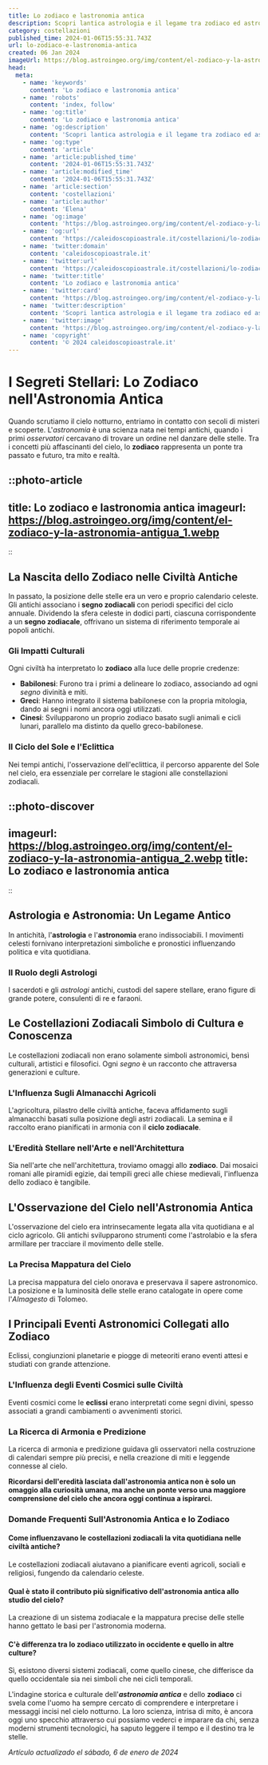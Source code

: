 ```yaml
---
title: Lo zodiaco e lastronomia antica
description: Scopri lantica astrologia e il legame tra zodiaco ed astronomia nel nostro blog. Un viaggio avvincente tra stelle e mitologia italiana.
category: costellazioni
published_time: 2024-01-06T15:55:31.743Z
url: lo-zodiaco-e-lastronomia-antica
created: 06 Jan 2024
imageUrl: https://blog.astroingeo.org/img/content/el-zodiaco-y-la-astronomia-antigua_1.webp
head:
  meta:
    - name: 'keywords'
      content: 'Lo zodiaco e lastronomia antica'
    - name: 'robots'
      content: 'index, follow'
    - name: 'og:title'
      content: 'Lo zodiaco e lastronomia antica'
    - name: 'og:description'
      content: 'Scopri lantica astrologia e il legame tra zodiaco ed astronomia nel nostro blog. Un viaggio avvincente tra stelle e mitologia italiana.'
    - name: 'og:type'
      content: 'article'
    - name: 'article:published_time'
      content: '2024-01-06T15:55:31.743Z'
    - name: 'article:modified_time'
      content: '2024-01-06T15:55:31.743Z'
    - name: 'article:section'
      content: 'costellazioni'
    - name: 'article:author'
      content: 'Elena'
    - name: 'og:image'
      content: 'https://blog.astroingeo.org/img/content/el-zodiaco-y-la-astronomia-antigua_1.webp'
    - name: 'og:url'
      content: 'https://caleidoscopioastrale.it/costellazioni/lo-zodiaco-e-lastronomia-antica'
    - name: 'twitter:domain'
      content: 'caleidoscopioastrale.it'
    - name: 'twitter:url'
      content: 'https://caleidoscopioastrale.it/costellazioni/lo-zodiaco-e-lastronomia-antica'
    - name: 'twitter:title'
      content: 'Lo zodiaco e lastronomia antica'
    - name: 'twitter:card'
      content: 'https://blog.astroingeo.org/img/content/el-zodiaco-y-la-astronomia-antigua_1.webp'
    - name: 'twitter:description'
      content: 'Scopri lantica astrologia e il legame tra zodiaco ed astronomia nel nostro blog. Un viaggio avvincente tra stelle e mitologia italiana.'
    - name: 'twitter:image'
      content: 'https://blog.astroingeo.org/img/content/el-zodiaco-y-la-astronomia-antigua_1.webp'
    - name: 'copyright'
      content: '© 2024 caleidoscopioastrale.it'
---
```

# I Segreti Stellari: Lo Zodiaco nell'Astronomia Antica

Quando scrutiamo il cielo notturno, entriamo in contatto con secoli di misteri e scoperte. L'*astronomia* è una scienza nata nei tempi antichi, quando i primi *osservatori* cercavano di trovare un ordine nel danzare delle stelle. Tra i concetti più affascinanti del cielo, lo **zodiaco** rappresenta un ponte tra passato e futuro, tra mito e realtà.

::photo-article
---
title: Lo zodiaco e lastronomia antica
imageurl: https://blog.astroingeo.org/img/content/el-zodiaco-y-la-astronomia-antigua_1.webp
---
::

## La Nascita dello Zodiaco nelle Civiltà Antiche

In passato, la posizione delle stelle era un vero e proprio calendario celeste. Gli antichi associano i **segno zodiacali** con periodi specifici del ciclo annuale. Dividendo la sfera celeste in dodici parti, ciascuna corrispondente a un **segno zodiacale**, offrivano un sistema di riferimento temporale ai popoli antichi.

### Gli Impatti Culturali

Ogni civiltà ha interpretato lo **zodiaco** alla luce delle proprie credenze:

- **Babilonesi**: Furono tra i primi a delineare lo zodiaco, associando ad ogni *segno* divinità e miti.
- **Greci**: Hanno integrato il sistema babilonese con la propria mitologia, dando ai segni i nomi ancora oggi utilizzati.
- **Cinesi**: Svilupparono un proprio zodiaco basato sugli animali e cicli lunari, parallelo ma distinto da quello greco-babilonese.

### Il Ciclo del Sole e l'Eclittica

Nei tempi antichi, l'osservazione dell'eclittica, il percorso apparente del Sole nel cielo, era essenziale per correlare le stagioni alle constellazioni zodiacali. 

::photo-discover
---
imageurl: https://blog.astroingeo.org/img/content/el-zodiaco-y-la-astronomia-antigua_2.webp
title: Lo zodiaco e lastronomia antica
---
::

## Astrologia e Astronomia: Un Legame Antico

In antichità, l'**astrologia** e l'**astronomia** erano indissociabili. I movimenti celesti fornivano interpretazioni simboliche e pronostici influenzando politica e vita quotidiana.

### Il Ruolo degli Astrologi

I sacerdoti e gli *astrologi* antichi, custodi del sapere stellare, erano figure di grande potere, consulenti di re e faraoni. 

## Le Costellazioni Zodiacali Simbolo di Cultura e Conoscenza

Le costellazioni zodiacali non erano solamente simboli astronomici, bensì culturali, artistici e filosofici. Ogni *segno* è un racconto che attraversa generazioni e culture.

### L'Influenza Sugli Almanacchi Agricoli

L'agricoltura, pilastro delle civiltà antiche, faceva affidamento sugli almanacchi basati sulla posizione degli astri zodiacali. La semina e il raccolto erano pianificati in armonia con il **ciclo zodiacale**.

### L'Eredità Stellare nell'Arte e nell'Architettura

Sia nell'arte che nell'architettura, troviamo omaggi allo **zodiaco**. Dai mosaici romani alle piramidi egizie, dai tempili greci alle chiese medievali, l'influenza dello zodiaco è tangibile.

## L'Osservazione del Cielo nell'Astronomia Antica

L'osservazione del cielo era intrinsecamente legata alla vita quotidiana e al ciclo agricolo. Gli antichi svilupparono strumenti come l'astrolabio e la sfera armillare per tracciare il movimento delle stelle.

### La Precisa Mappatura del Cielo

La precisa mappatura del cielo onorava e preservava il sapere astronomico. La posizione e la luminosità delle stelle erano catalogate in opere come l'*Almagesto* di Tolomeo.

## I Principali Eventi Astronomici Collegati allo Zodiaco

Eclissi, congiunzioni planetarie e piogge di meteoriti erano eventi attesi e studiati con grande attenzione. 

### L'Influenza degli Eventi Cosmici sulle Civiltà

Eventi cosmici come le **eclissi** erano interpretati come segni divini, spesso associati a grandi cambiamenti o avvenimenti storici.

### La Ricerca di Armonia e Predizione

La ricerca di armonia e predizione guidava gli osservatori nella costruzione di calendari sempre più precisi, e nella creazione di miti e leggende connesse al cielo.

**Ricordarsi dell'eredità lasciata dall'astronomia antica non è solo un omaggio alla curiosità umana, ma anche un ponte verso una maggiore comprensione del cielo che ancora oggi continua a ispirarci.** 

### Domande Frequenti Sull'Astronomia Antica e lo Zodiaco

#### Come influenzavano le costellazioni zodiacali la vita quotidiana nelle civiltà antiche?
Le costellazioni zodiacali aiutavano a pianificare eventi agricoli, sociali e religiosi, fungendo da calendario celeste.

#### Qual è stato il contributo più significativo dell'astronomia antica allo studio del cielo?
La creazione di un sistema zodiacale e la mappatura precise delle stelle hanno gettato le basi per l'astronomia moderna.

#### C'è differenza tra lo zodiaco utilizzato in occidente e quello in altre culture?
Sì, esistono diversi sistemi zodiacali, come quello cinese, che differisce da quello occidentale sia nei simboli che nei cicli temporali.

L'indagine storica e culturale dell'***astronomia antica*** e dello **zodiaco** ci svela come l'uomo ha sempre cercato di comprendere e interpretare i messaggi incisi nel cielo notturno. La loro scienza, intrisa di mito, è ancora oggi uno specchio attraverso cui possiamo vederci e imparare da chi, senza moderni strumenti tecnologici, ha saputo leggere il tempo e il destino tra le stelle.

_Artículo actualizado el sábado, 6 de enero de 2024_